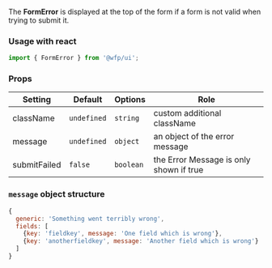 The **FormError** is displayed at the top of the form if a form is not valid when trying to submit it.

### Usage with react
```js
import { FormError } from '@wfp/ui';
```

### Props

| Setting    | Default     | Options   | Role                                                 |
| ---------- | ----------- | --------- | ---------------------------------------------------- |
| className | `undefined` | `string` | custom additional className         |
| message      | `undefined`      | `object` | an object of the error message                        
| submitFailed      | `false`      | `boolean` | the Error Message is only shown if true  |


### `message` object structure

```js
{
  generic: 'Something went terribly wrong',
  fields: [
    {key: 'fieldkey', message: 'One field which is wrong'},
    {key: 'anotherfieldkey', message: 'Another field which is wrong'}
  ]
}
```
